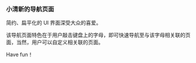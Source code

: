 ### 小清新的导航页面

简约、扁平化的 UI 界面深受大众的喜爱。

该导航页面特色在于用户敲击键盘上的字母，即可快速导航至与该字母相关联的页面，当然，用户可以自定义相关联的页面。

Have fun！
